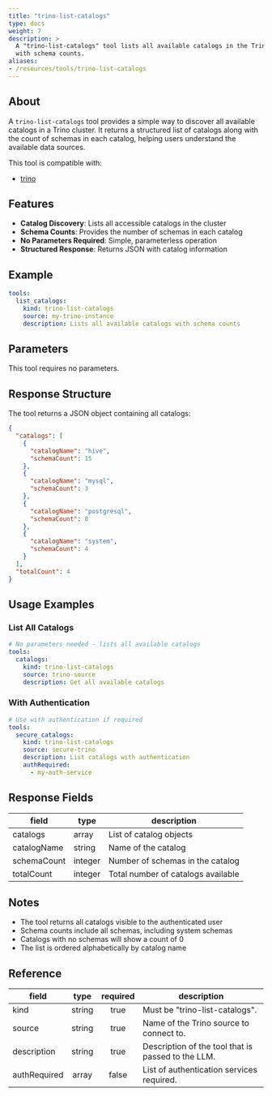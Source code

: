 ```yaml
---
title: "trino-list-catalogs"
type: docs
weight: 7
description: >
  A "trino-list-catalogs" tool lists all available catalogs in the Trino cluster
  with schema counts.
aliases:
- /resources/tools/trino-list-catalogs
---
```


## About

A `trino-list-catalogs` tool provides a simple way to discover all available
catalogs in a Trino cluster. It returns a structured list of catalogs along
with the count of schemas in each catalog, helping users understand the
available data sources.

This tool is compatible with:
- [trino](../../sources/trino.md)

## Features

- **Catalog Discovery**: Lists all accessible catalogs in the cluster
- **Schema Counts**: Provides the number of schemas in each catalog
- **No Parameters Required**: Simple, parameterless operation
- **Structured Response**: Returns JSON with catalog information

## Example

```yaml
tools:
  list_catalogs:
    kind: trino-list-catalogs
    source: my-trino-instance
    description: Lists all available catalogs with schema counts
```

## Parameters

This tool requires no parameters.

## Response Structure

The tool returns a JSON object containing all catalogs:

```json
{
  "catalogs": [
    {
      "catalogName": "hive",
      "schemaCount": 15
    },
    {
      "catalogName": "mysql",
      "schemaCount": 3
    },
    {
      "catalogName": "postgresql",
      "schemaCount": 8
    },
    {
      "catalogName": "system",
      "schemaCount": 4
    }
  ],
  "totalCount": 4
}
```

## Usage Examples

### List All Catalogs
```yaml
# No parameters needed - lists all available catalogs
tools:
  catalogs:
    kind: trino-list-catalogs
    source: trino-source
    description: Get all available catalogs
```

### With Authentication
```yaml
# Use with authentication if required
tools:
  secure_catalogs:
    kind: trino-list-catalogs
    source: secure-trino
    description: List catalogs with authentication
    authRequired:
      - my-auth-service
```

## Response Fields

| **field**      | **type**   | **description**                                           |
|----------------|------------|-----------------------------------------------------------|
| catalogs       | array      | List of catalog objects                                  |
| catalogName    | string     | Name of the catalog                                      |
| schemaCount    | integer    | Number of schemas in the catalog                         |
| totalCount     | integer    | Total number of catalogs available                       |

## Notes

- The tool returns all catalogs visible to the authenticated user
- Schema counts include all schemas, including system schemas
- Catalogs with no schemas will show a count of 0
- The list is ordered alphabetically by catalog name

## Reference

| **field**      | **type** | **required** | **description**                                                |
|----------------|:--------:|:------------:|----------------------------------------------------------------|
| kind           | string   | true         | Must be "trino-list-catalogs".                                |
| source         | string   | true         | Name of the Trino source to connect to.                       |
| description    | string   | true         | Description of the tool that is passed to the LLM.            |
| authRequired   | array    | false        | List of authentication services required.                     |
